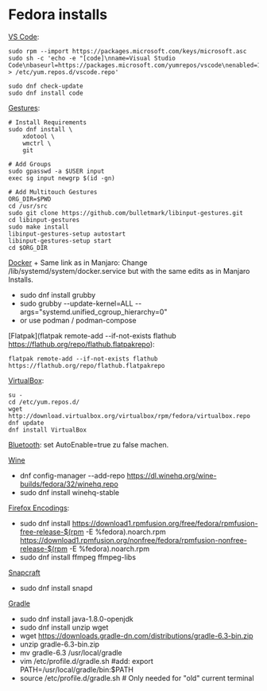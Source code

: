 # Fedora installs

[VS Code](https://code.visualstudio.com/docs/setup/linux):
```shell
sudo rpm --import https://packages.microsoft.com/keys/microsoft.asc
sudo sh -c 'echo -e "[code]\nname=Visual Studio Code\nbaseurl=https://packages.microsoft.com/yumrepos/vscode\nenabled=1\ngpgcheck=1\ngpgkey=https://packages.microsoft.com/keys/microsoft.asc" > /etc/yum.repos.d/vscode.repo'

sudo dnf check-update
sudo dnf install code
```

[Gestures](https://unix.stackexchange.com/questions/515382/how-do-i-enable-touch-gestures-in-fedora-mate-gnome-kde):
```shell
# Install Requirements
sudo dnf install \
    xdotool \
    wmctrl \
    git

# Add Groups
sudo gpasswd -a $USER input
exec sg input newgrp $(id -gn)

# Add Multitouch Gestures
ORG_DIR=$PWD
cd /usr/src
sudo git clone https://github.com/bulletmark/libinput-gestures.git
cd libinput-gestures
sudo make install
libinput-gestures-setup autostart
libinput-gestures-setup start
cd $ORG_DIR
```

[Docker](https://blog.christophersmart.com/2019/12/15/enabling-docker-in-fedora-31-by-reverting-to-cgroups-v1/) + Same link as in Manjaro:
Change /lib/systemd/system/docker.service but with the same edits as in Manjaro Installs.
- sudo dnf install grubby
- sudo grubby --update-kernel=ALL --args="systemd.unified_cgroup_hierarchy=0"
- or use podman / podman-compose

[Flatpak](flatpak remote-add --if-not-exists flathub https://flathub.org/repo/flathub.flatpakrepo):
```shell
flatpak remote-add --if-not-exists flathub https://flathub.org/repo/flathub.flatpakrepo
```

[VirtualBox](https://www.if-not-true-then-false.com/2010/install-virtualbox-with-yum-on-fedora-centos-red-hat-rhel/):
```shell
su -
cd /etc/yum.repos.d/
wget http://download.virtualbox.org/virtualbox/rpm/fedora/virtualbox.repo
dnf update
dnf install VirtualBox
```

[Bluetooth](https://askubuntu.com/a/155886):
set AutoEnable=true zu false machen.

[Wine](https://www.fosslinux.com/39908/how-to-install-wine-on-fedora-workstation.htm)
- dnf config-manager --add-repo https://dl.winehq.org/wine-builds/fedora/32/winehq.repo 
- sudo dnf install winehq-stable

[Firefox Encodings](https://rpmfusion.org/Configuration):
- sudo dnf install https://download1.rpmfusion.org/free/fedora/rpmfusion-free-release-$(rpm -E %fedora).noarch.rpm https://download1.rpmfusion.org/nonfree/fedora/rpmfusion-nonfree-release-$(rpm -E %fedora).noarch.rpm
- sudo dnf install ffmpeg ffmpeg-libs

[Snapcraft](https://snapcraft.io/install/snap-store/fedora#install)
- sudo dnf install snapd

[Gradle](https://tecadmin.net/install-gradle-fedora/)
- sudo dnf install java-1.8.0-openjdk
- sudo dnf install unzip wget
- wget https://downloads.gradle-dn.com/distributions/gradle-6.3-bin.zip
- unzip gradle-6.3-bin.zip
- mv gradle-6.3 /usr/local/gradle
- vim /etc/profile.d/gradle.sh #add: export PATH=/usr/local/gradle/bin:$PATH
- source /etc/profile.d/gradle.sh # Only needed for "old" current terminal
